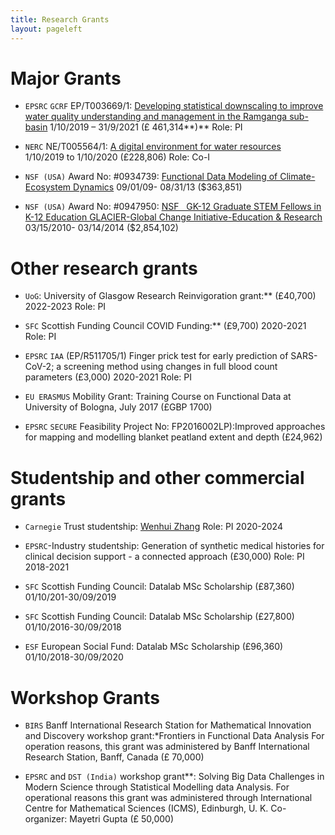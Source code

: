 ```yaml
---
title: Research Grants
layout: pageleft
---
```

# Major Grants 



- `EPSRC` `GCRF` EP/T003669/1: [Developing statistical downscaling to improve water quality understanding and management in the Ramganga sub-basin](https://gow.epsrc.ukri.org/NGBOViewGrant.aspx?GrantRef=EP/T003669/1) 1/10/2019 – 31/9/2021 (£ 461,314**)** Role: PI 

- `NERC`  NE/T005564/1: [A digital environment for water resources](https://gtr.ukri.org/projects?ref=NE%2FT005564%2F1) 1/10/2019 to 1/10/2020 (£228,806) Role: Co-I

- `NSF (USA)`  Award No: #0934739: [Functional Data Modeling of Climate-Ecosystem Dynamics](https://app.dimensions.ai/details/grant/grant.3106253) 09/01/09- 08/31/13 ($363,851)

- `NSF (USA)` Award No: #0947950: [NSF   GK-12 Graduate STEM Fellows in K-12 Education GLACIER-Global Change Initiative-Education & Research](https://app.dimensions.ai/details/grant/grant.3108353) 03/15/2010- 03/14/2014 ($2,854,102)

# Other research grants
- `UoG`: University of Glasgow Research Reinvigoration grant:** (£40,700) 2022-2023 Role: PI


- `SFC` Scottish Funding Council COVID Funding:** (£9,700) 2020-2021 Role: PI

- `EPSRC` `IAA` (EP/R511705/1) Finger prick test for early prediction of SARS-CoV-2; a screening method using changes in full blood count parameters (£3,000) 2020-2021 Role: PI 

- `EU ERASMUS` Mobility Grant: Training Course on Functional Data at University of Bologna, July 2017 (£GBP 1700)

- `EPSRC` `SECURE` Feasibility Project No: FP2016002LP):Improved approaches for mapping and modelling blanket peatland extent and depth (£24,962)



# Studentship and other commercial grants
- `Carnegie` Trust studentship: [Wenhui Zhang](https://www.carnegie-trust.org/alumni/wenhui-zhang-2/) Role: PI 2020-2024

- `EPSRC`-Industry studentship: Generation of synthetic medical histories for clinical decision support - a connected approach (£30,000) Role: PI 2018-2021

- `SFC` Scottish Funding Council: Datalab MSc Scholarship (£87,360) 01/10/201-30/09/2019

- `SFC` Scottish Funding Council:  Datalab MSc Scholarship (£27,800) 01/10/2016-30/09/2018

- `ESF` European Social Fund: Datalab MSc Scholarship (£96,360) 01/10/2018-30/09/2020

# Workshop Grants



- `BIRS` Banff International Research Station for Mathematical Innovation and Discovery workshop grant:*Frontiers in Functional Data Analysis For operation reasons, this grant was administered by Banff International Research Station, Banff, Canada (£ 70,000)

- `EPSRC` and `DST (India)` workshop grant**: Solving Big Data Challenges in Modern Science through Statistical Modelling data Analysis. For operational reasons this grant was administered through International Centre for Mathematical Sciences (ICMS), Edinburgh, U. K. Co-organizer: Mayetri Gupta (£ 50,000)


